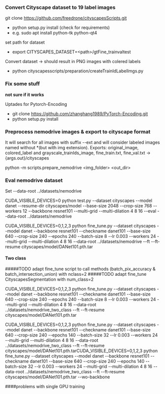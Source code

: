 ### Convert Cityscape dataset to 19 label images 

git clone https://github.com/freedrone/cityscapesScripts.git
* python setup.py install (check for requirements)
* e.g. sudo apt install python-tk python-qt4

set path for dataset
* export CITYSCAPES_DATASET=\<path>/gtFine_trainvaltest

Convert dataset -> should result in PNG images with colered labels
* python cityscapesscripts/preparation/createTrainIdLabelImgs.py

### Fix some stuff

__not sure if it works__

Uptades for Pytorch-Encoding
* git clone https://github.com/zhanghang1989/PyTorch-Encoding.git
* python setup.py install

### Preprocess nemodrive images & export to cityscape format 

It will search for all images with suffix --ext and will consider labeled images named without <ext> *(but with img extension).
Exports: original_image, colored_label and grayscale_trainIds_image, fine_train.txt, fine_val.txt -> {args.out}/cityscapes

python -m scripts.prepare_nemodrive <img_folder> <out_dir>

### Eval nemodrive dataset

Set --data-root ../datasets/nemodrive

CUDA_VISIBLE_DEVICES=0 python test.py --dataset cityscapes --model danet --resume-dir cityscapes/model --base-size 2048 --crop-size 768 --workers 12 --backbone resnet101 --multi-grid --multi-dilation 4 8 16 --eval --data-root ../datasets/nemodrive


CUDA_VISIBLE_DEVICES=0,1,2,3 python fine_tune.py --dataset cityscapes --model  danet --backbone resnet101 --checkname danet101  --base-size 640 --crop-size 240 --epochs 240 --batch-size 8 --lr 0.003 --workers 24 --multi-grid --multi-dilation 4 8 16  --data-root ../datasets/nemodrive --ft --ft-resume cityscapes/model/DANet101.pth.tar

#### Two class

#####TODO adapt fine_tune script to call methods (batch_pix_accuracy & batch_intersection_union) with nclass=2
#####TODO adapt fine_tune CityscapesSegmentation with num_class=2

CUDA_VISIBLE_DEVICES=0,1,2,3 python fine_tune.py --dataset cityscapes --model  danet --backbone resnet101 --checkname danet101  --base-size 640 --crop-size 240 --epochs 240 --batch-size 8 --lr 0.003 --workers 24 --multi-grid --multi-dilation 4 8 16  --data-root ../datasets/nemodrive_two_class --ft --ft-resume cityscapes/model/DANet101.pth.tar


CUDA_VISIBLE_DEVICES=0,1,2,3 python fine_tune.py --dataset cityscapes --model  danet --backbone resnet101 --checkname danet101  --base-size 640 --crop-size 240 --epochs 140 --batch-size 32 --lr 0.003 --workers 24 --multi-grid --multi-dilation 4 8 16  --data-root ../datasets/nemodrive_two_class --ft --ft-resume cityscapes/model/DANet101.pth.tarCUDA_VISIBLE_DEVICES=0,1,2,3 python fine_tune.py --dataset cityscapes --model  danet --backbone resnet101 --checkname danet101  --base-size 640 --crop-size 240 --epochs 140 --batch-size 32 --lr 0.003 --workers 24 --multi-grid --multi-dilation 4 8 16  --data-root ../datasets/nemodrive_two_class --ft --ft-resume cityscapes/model/DANet101.pth.tar
--wo-backbone

####problems with single GPU training

